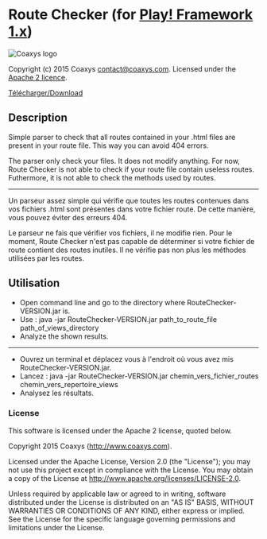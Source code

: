 Route Checker (for [Play! Framework 1.x](https://github.com/playframework/play1))
=======================================

![Coaxys logo](http://www.coaxys.com/public/images/coaxys-logo.svg)

Copyright (c) 2015 Coaxys <contact@coaxys.com>.
Licensed under the [Apache 2 licence](http://www.apache.org/licenses/LICENSE-2.0).

[Télécharger/Download](https://github.com/coaxys/play-routeChecker/tree/dev/target/RouteChecker-1.2.one-jar.jar)

Description
-----------

Simple parser to check that all routes contained in your .html files are
present in your route file. This way you can avoid 404 errors.

The parser only check your files. It does not modify anything.
For now, Route Checker is not able to check if your route file contain
useless routes. Futhermore, it is not able to check the methods used
by routes.

---

Un parseur assez simple qui vérifie que toutes les routes contenues dans
vos fichiers .html sont présentes dans votre fichier route. De cette
manière, vous pouvez éviter des erreurs 404.

Le parseur ne fais que vérifier vos fichiers, il ne modifie rien.
Pour le moment, Route Checker n'est pas capable de déterminer si votre
fichier de route contient des routes inutiles. Il ne vérifie  pas
non plus les méthodes utilisées par les routes.

Utilisation
-----------

* Open command line and go to the directory where RouteChecker-VERSION.jar is.
* Use : java -jar RouteChecker-VERSION.jar path_to_route_file path_of_views_directory
* Analyze the shown results.

---

* Ouvrez un terminal et déplacez vous à l'endroit où vous avez mis RouteChecker-VERSION.jar.
* Lancez : java -jar RouteChecker-VERSION.jar chemin_vers_fichier_routes chemin_vers_repertoire_views
* Analysez les résultats.

### License
This software is licensed under the Apache 2 license, quoted below.

Copyright 2015 Coaxys (http://www.coaxys.com).

Licensed under the Apache License, Version 2.0 (the "License"); you may not use this project except in compliance with the License. You may obtain a copy of the License at http://www.apache.org/licenses/LICENSE-2.0.

Unless required by applicable law or agreed to in writing, software distributed under the License is distributed on an "AS IS" BASIS, WITHOUT WARRANTIES OR CONDITIONS OF ANY KIND, either express or implied. See the License for the specific language governing permissions and limitations under the License.
